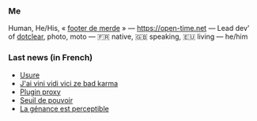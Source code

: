 ### Me

Human, He/His, « [footer de merde](https://open-time.net/post/2013/07/17/La-veritable-histoire-du-Footer-de-merde-) » — https://open-time.net — Lead dev' of [dotclear](https://git.dotclear.org/dev/dotclear), photo, moto — 🇫🇷 native, 🇬🇧 speaking, 🇪🇺 living — he/him

### Last news (in French)

<!-- BLOG-POST-LIST:START -->
- [Usure](https://open-time.net/post/2022/08/27/Usure)
- [J&#39;ai vini vidi vici ze bad karma](https://open-time.net/post/2022/08/26/J-ai-vini-vidi-vici-ze-bad-karma)
- [Plugin proxy](https://open-time.net/post/2022/08/25/Plugin-proxy)
- [Seuil de pouvoir](https://open-time.net/post/2022/08/24/Seuil-de-pouvoir)
- [La génance est perceptible](https://open-time.net/post/2022/08/23/La-genance-est-perceptible)
<!-- BLOG-POST-LIST:END -->
